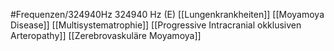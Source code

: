 #Frequenzen/324940Hz
324940 Hz (E)
[[Lungenkrankheiten]]
[[Moyamoya Disease]]
[[Multisystematrophie]]
[[Progressive Intracranial okklusiven Arteropathy]]
[[Zerebrovaskuläre Moyamoya]]